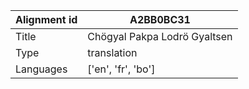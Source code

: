 |Alignment id | A2BB0BC31
| --- | --- 
|Title | Chögyal Pakpa Lodrö Gyaltsen 
|Type | translation
|Languages | ['en', 'fr', 'bo']